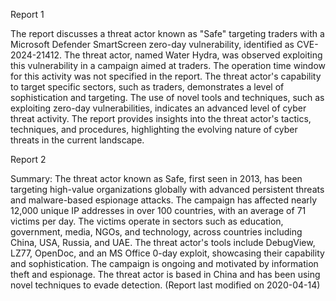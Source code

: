 
Report 1

The report discusses a threat actor known as "Safe" targeting traders with a Microsoft Defender SmartScreen zero-day vulnerability, identified as CVE-2024-21412. The threat actor, named Water Hydra, was observed exploiting this vulnerability in a campaign aimed at traders. The operation time window for this activity was not specified in the report. The threat actor's capability to target specific sectors, such as traders, demonstrates a level of sophistication and targeting. The use of novel tools and techniques, such as exploiting zero-day vulnerabilities, indicates an advanced level of cyber threat activity. The report provides insights into the threat actor's tactics, techniques, and procedures, highlighting the evolving nature of cyber threats in the current landscape.





Report 2

Summary:
The threat actor known as Safe, first seen in 2013, has been targeting high-value organizations globally with advanced persistent threats and malware-based espionage attacks. The campaign has affected nearly 12,000 unique IP addresses in over 100 countries, with an average of 71 victims per day. The victims operate in sectors such as education, government, media, NGOs, and technology, across countries including China, USA, Russia, and UAE. The threat actor's tools include DebugView, LZ77, OpenDoc, and an MS Office 0-day exploit, showcasing their capability and sophistication. The campaign is ongoing and motivated by information theft and espionage. The threat actor is based in China and has been using novel techniques to evade detection. (Report last modified on 2020-04-14)


